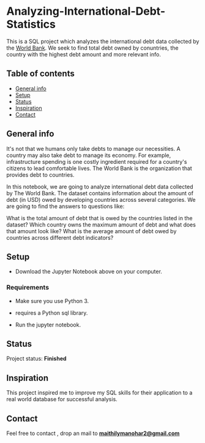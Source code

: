 # Analyzing-International-Debt-Statistics

This is a SQL project which analyzes the international debt data collected by the [World Bank](https://www.worldbank.org/).
We seek to find total debt owned by conuntries, the country with the highest debt amount and more relevant info.

## Table of contents
* [General info](#general-info)
* [Setup](#setup)
* [Status](#status)
* [Inspiration](#inspiration)
* [Contact](#contact)

## General info

It's not that we humans only take debts to manage our necessities. A country may also take debt to manage its economy. For example, infrastructure spending is one costly ingredient required for a country's citizens to lead comfortable lives. The World Bank is the organization that provides debt to countries.

In this notebook, we are going to analyze international debt data collected by The World Bank. The dataset contains information about the amount of debt (in USD) owed by developing countries across several categories. We are going to find the answers to questions like:

What is the total amount of debt that is owed by the countries listed in the dataset?
Which country owns the maximum amount of debt and what does that amount look like?
What is the average amount of debt owed by countries across different debt indicators?
## Setup

* Download the Jupyter Notebook above on your computer.

### Requirements
 
* Make sure you use Python 3.
* requires a Python sql library.    


* Run the jupyter notebook.

## Status
Project status: **Finished**

## Inspiration
This project inspired me to improve my SQL skills for their application to a real world database for successful analysis.

## Contact
Feel free to contact , drop an mail to **maithilymanohar2@gmail.com**
